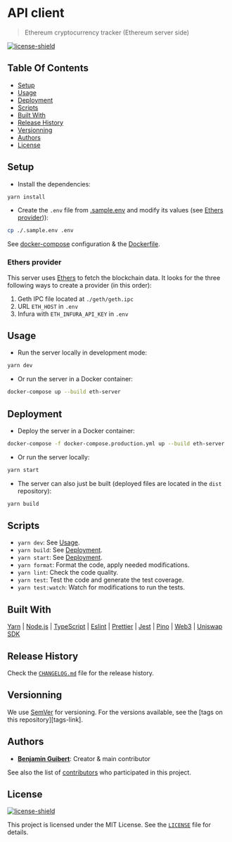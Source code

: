 # API client

> Ethereum cryptocurrency tracker (Ethereum server side)

[![license-shield][]](LICENSE)

## Table Of Contents

- [Setup](#setup)
- [Usage](#usage)
- [Deployment](#deployment)
- [Scripts](#scripts)
- [Built With](#built-with)
- [Release History](#release-history)
- [Versionning](#versionning)
- [Authors](#authors)
- [License](#license)

## Setup

- Install the dependencies:

```bash
yarn install
```

- Create the `.env` file from [.sample.env](.sample.env) and modify its values
  (see [Ethers provider](#ethers-provider))):

```bash
cp ./.sample.env .env
```

See [docker-compose](docker-compose.yml) configuration & the
[Dockerfile](Dockerfile).

### Ethers provider

This server uses [Ethers](https://docs.ethers.io/) to fetch the blockchain data.
It looks for the three following ways to create a provider (in this order):

1. Geth IPC file located at `./geth/geth.ipc`
1. URL `ETH_HOST` in `.env`
1. Infura with `ETH_INFURA_API_KEY` in `.env`

## Usage

- Run the server locally in development mode:

```bash
yarn dev
```

- Or run the server in a Docker container:

```bash
docker-compose up --build eth-server
```

## Deployment

- Deploy the server in a Docker container:

```bash
docker-compose -f docker-compose.production.yml up --build eth-server
```

- Or run the server locally:

```bash
yarn start
```

- The server can also just be built (deployed files are located in the `dist`
  repository):

```bash
yarn build
```

## Scripts

- `yarn dev`: See [Usage](#usage).
- `yarn build`: See [Deployment](#deployment).
- `yarn start`: See [Deployment](#deployment).
- `yarn format`: Format the code, apply needed modifications.
- `yarn lint`: Check the code quality.
- `yarn test`: Test the code and generate the test coverage.
- `yarn test:watch`: Watch for modifications to run the tests.

## Built With

[Yarn](https://yarnpkg.com) |
[Node.js](https://nodejs.org) |
[TypeScript](https://www.typescriptlang.org) |
[Eslint](https://eslint.org) |
[Prettier](https://prettier.io) |
[Jest](https://jestjs.io) |
[Pino](https://getpino.io/#/) |
[Web3](https://web3js.readthedocs.io) |
[Uniswap SDK](https://github.com/Uniswap/uniswap-sdk)

## Release History

Check the [`CHANGELOG.md`](CHANGELOG.md) file for the release history.

## Versionning

We use [SemVer](http://semver.org/) for versioning. For the versions available,
see the [tags on this repository][tags-link].

## Authors

- **[Benjamin Guibert](https://github.com/benjamin-guibert)**: Creator & main
  contributor

See also the list of [contributors][contributors-link] who participated in this
project.

## License

[![license-shield][]](LICENSE)

This project is licensed under the MIT License. See the [`LICENSE`](LICENSE)
file for details.

[test-workflow-shield]: https://github.com/cryptotentanz/etherbeam-eth-server/workflows/Test/badge.svg?branch=main
[contributors-link]: https://github.com/cryptotentanz/etherbeam-eth-server/contributors
[license-shield]: https://img.shields.io/github/license/cryptotentanz/etherbeam-eth-server.svg

